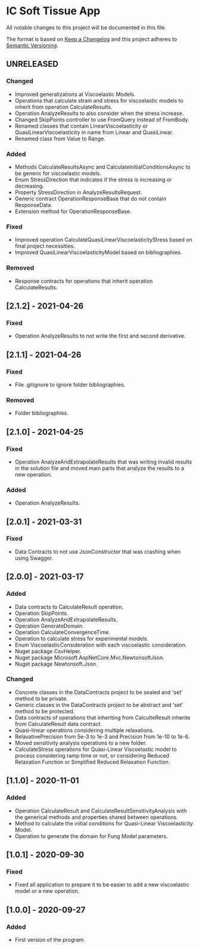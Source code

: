 # IC Soft Tissue App
All notable changes to this project will be documented in this file.

The format is based on [Keep a Changelog](http://keepachangelog.com/en/1.0.0/)
and this project adheres to [Semantic Versioning](http://semver.org/spec/v2.0.0.html).

## UNRELEASED
### Changed
 - Improved generalizations at Viscoelastic Models.
 - Operations that calculate strain and stress for viscoelastic models to inherit from operation CalculateResults.
 - Operation AnalyzeResults to also consider when the stress increase.
 - Changed SkipPoints controller to use FromQuery instead of FromBody.
 - Renamed classes that contain LinearViscoelasticity or QuasiLinearViscoelasticity in name from Linear and QuasiLinear.
 - Renamed class from Value to Range.
### Added
 - Methods CalculateResultsAsync and CalculateInitialConditionsAsync to be generic for viscoelastic models.
 - Enum StressDirection that indicates if the stress is increasing or decreasing.
 - Property StressDirection in AnalyzeResultsRequest.
 - Generic contract OperationResponseBase that do not contain ResponseData.
 - Extension method for OperationResponseBase.
### Fixed
 - Improved operation CalculateQuasiLinearViscoelasticityStress based on final project necessities.
 - Improved QuasiLinearViscoelasticityModel based on bibliographies.
### Removed
 - Response contracts for operations that inherit operation CalculateResults.

## [2.1.2] - 2021-04-26
### Fixed
 - Operation AnalyzeResults to not write the first and second derivative.

## [2.1.1] - 2021-04-26
### Fixed
 - File .gitignore to ignore folder bibliographies.
### Removed
 - Folder bibliographies.

## [2.1.0] - 2021-04-25
### Fixed
 - Operation AnalyzeAndExtrapolateResults that was writing invalid results in the solution file and moved main parts that analyze the results to a new operation.
### Added
 - Operation AnalyzeResults.

## [2.0.1] - 2021-03-31
### Fixed
 - Data Contracts to not use JsonConstructor that was crashing when using Swagger.

## [2.0.0] - 2021-03-17
### Added
 - Data contracts to CalculateResult operation.
 - Operation SkipPoints.
 - Operation AnalyzeAndExtrapolateResults.
 - Operation GenerateDomain.
 - Operation CalculateConvergenceTime.
 - Operation to calculate stress for experimental models.
 - Enum ViscoelasticConsideration with each viscoelastic consideration.
 - Nuget package CsvHelper.
 - Nuget package Microsoft.AspNetCore.Mvc.NewtonsoftJson.
 - Nuget package Newtonsoft.Json.
### Changed
 - Concrete classes in the DataContracts project to be sealed and 'set' method to be private.
 - Generic classes in the DataContracts project to be abstract and 'set' method to be protected.
 - Data contracts of operations that inheriting from CalculteResult inherite from CalculateResult data contract.
 - Quasi-linear operations considering multiple relaxations.
 - RelavativePrecision from 5e-3 to 1e-3 and Precision from 1e-10 to 1e-6.
 - Moved sensitivity analysis operations to a new folder.
 - CalculateStress operations for Quasi-Linear Viscoelastic model to process considering ramp time or not, or considering Reduced Relaxation Function or Simplified Reduced Relaxation Function.

## [1.1.0] - 2020-11-01
### Added
 - Operation CalculateResult and CalculateResultSensitivityAnalysis with the generical methods and properties shared between operations.
 - Method to calculate the initial conditions for Quasi-Linear Viscoelasticity Model.
 - Operation to generate the domain for Fung Model parameters.

## [1.0.1] - 2020-09-30
### Fixed
 - Fixed all application to prepare it to be easier to add a new viscoelastic model or a new operation.

## [1.0.0] - 2020-09-27
### Added
 - First version of the program.